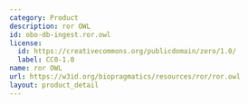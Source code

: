 ```yaml
---
category: Product
description: ror OWL
id: obo-db-ingest.ror.owl
license:
  id: https://creativecommons.org/publicdomain/zero/1.0/
  label: CC0-1.0
name: ror OWL
url: https://w3id.org/biopragmatics/resources/ror/ror.owl
layout: product_detail
---
```

